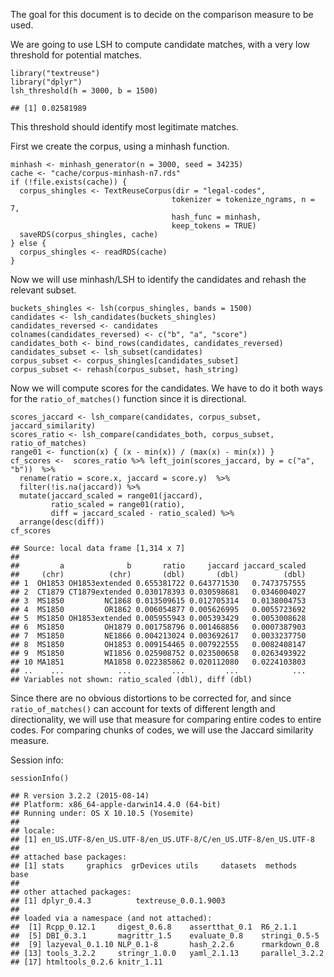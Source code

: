 The goal for this document is to decide on the comparison measure to be
used.

We are going to use LSH to compute candidate matches, with a very low
threshold for potential matches.

    library("textreuse")
    library("dplyr")
    lsh_threshold(h = 3000, b = 1500)

    ## [1] 0.02581989

This threshold should identify most legitimate matches.

First we create the corpus, using a minhash function.

    minhash <- minhash_generator(n = 3000, seed = 34235)
    cache <- "cache/corpus-minhash-n7.rds"
    if (!file.exists(cache)) {
      corpus_shingles <- TextReuseCorpus(dir = "legal-codes", 
                                        tokenizer = tokenize_ngrams, n = 7,
                                        hash_func = minhash,
                                        keep_tokens = TRUE)
      saveRDS(corpus_shingles, cache)
    } else {
      corpus_shingles <- readRDS(cache)
    }

Now we will use minhash/LSH to identify the candidates and rehash the
relevant subset.

    buckets_shingles <- lsh(corpus_shingles, bands = 1500)
    candidates <- lsh_candidates(buckets_shingles)
    candidates_reversed <- candidates
    colnames(candidates_reversed) <- c("b", "a", "score")
    candidates_both <- bind_rows(candidates, candidates_reversed)
    candidates_subset <- lsh_subset(candidates)
    corpus_subset <- corpus_shingles[candidates_subset]
    corpus_subset <- rehash(corpus_subset, hash_string)

Now we will compute scores for the candidates. We have to do it both
ways for the `ratio_of_matches()` function since it is directional.

    scores_jaccard <- lsh_compare(candidates, corpus_subset, jaccard_similarity)
    scores_ratio <- lsh_compare(candidates_both, corpus_subset, ratio_of_matches)
    range01 <- function(x) { (x - min(x)) / (max(x) - min(x)) }
    cf_scores <-  scores_ratio %>% left_join(scores_jaccard, by = c("a", "b"))  %>% 
      rename(ratio = score.x, jaccard = score.y)  %>% 
      filter(!is.na(jaccard)) %>% 
      mutate(jaccard_scaled = range01(jaccard), 
             ratio_scaled = range01(ratio),
             diff = jaccard_scaled - ratio_scaled) %>% 
      arrange(desc(diff))
    cf_scores

    ## Source: local data frame [1,314 x 7]
    ## 
    ##         a              b       ratio     jaccard jaccard_scaled
    ##     (chr)          (chr)       (dbl)       (dbl)          (dbl)
    ## 1  OH1853 OH1853extended 0.655381722 0.643771530   0.7473757555
    ## 2  CT1879 CT1879extended 0.030178393 0.030598681   0.0346004027
    ## 3  MS1850         NC1868 0.013509615 0.012705314   0.0138004753
    ## 4  MS1850         OR1862 0.006054877 0.005626995   0.0055723692
    ## 5  MS1850 OH1853extended 0.005955943 0.005393429   0.0053008628
    ## 6  MS1850         OH1879 0.001758796 0.001468856   0.0007387903
    ## 7  MS1850         NE1866 0.004213024 0.003692617   0.0033237750
    ## 8  MS1850         OH1853 0.009154465 0.007922555   0.0082408147
    ## 9  MS1850         WI1856 0.025908752 0.023500658   0.0263493922
    ## 10 MA1851         MA1858 0.022385862 0.020112080   0.0224103803
    ## ..    ...            ...         ...         ...            ...
    ## Variables not shown: ratio_scaled (dbl), diff (dbl)

Since there are no obvious distortions to be corrected for, and since
`ratio_of_matches()` can account for texts of different length and
directionality, we will use that measure for comparing entire codes to
entire codes. For comparing chunks of codes, we will use the Jaccard
similarity measure.

Session info:

    sessionInfo()

    ## R version 3.2.2 (2015-08-14)
    ## Platform: x86_64-apple-darwin14.4.0 (64-bit)
    ## Running under: OS X 10.10.5 (Yosemite)
    ## 
    ## locale:
    ## [1] en_US.UTF-8/en_US.UTF-8/en_US.UTF-8/C/en_US.UTF-8/en_US.UTF-8
    ## 
    ## attached base packages:
    ## [1] stats     graphics  grDevices utils     datasets  methods   base     
    ## 
    ## other attached packages:
    ## [1] dplyr_0.4.3          textreuse_0.0.1.9003
    ## 
    ## loaded via a namespace (and not attached):
    ##  [1] Rcpp_0.12.1     digest_0.6.8    assertthat_0.1  R6_2.1.1       
    ##  [5] DBI_0.3.1       magrittr_1.5    evaluate_0.8    stringi_0.5-5  
    ##  [9] lazyeval_0.1.10 NLP_0.1-8       hash_2.2.6      rmarkdown_0.8  
    ## [13] tools_3.2.2     stringr_1.0.0   yaml_2.1.13     parallel_3.2.2 
    ## [17] htmltools_0.2.6 knitr_1.11
